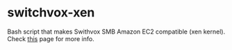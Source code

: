# switchvox-xen
Bash script that makes Swithvox SMB Amazon EC2 compatible (xen kernel). Check [this](https://www.lisenet.com/2014/create-switchvox-centos-5-ec2-ebs-ami-with-root-partition-on-lvm/) page for more info.
